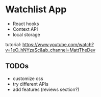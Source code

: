 # Watchlist App

- React hooks
- Context API
- local storage

tutorial: https://www.youtube.com/watch?v=1eO_hNYzaSc&ab_channel=MattTheDev

## TODOs

- customize css
- try different APIs
- add features (reviews section?)
